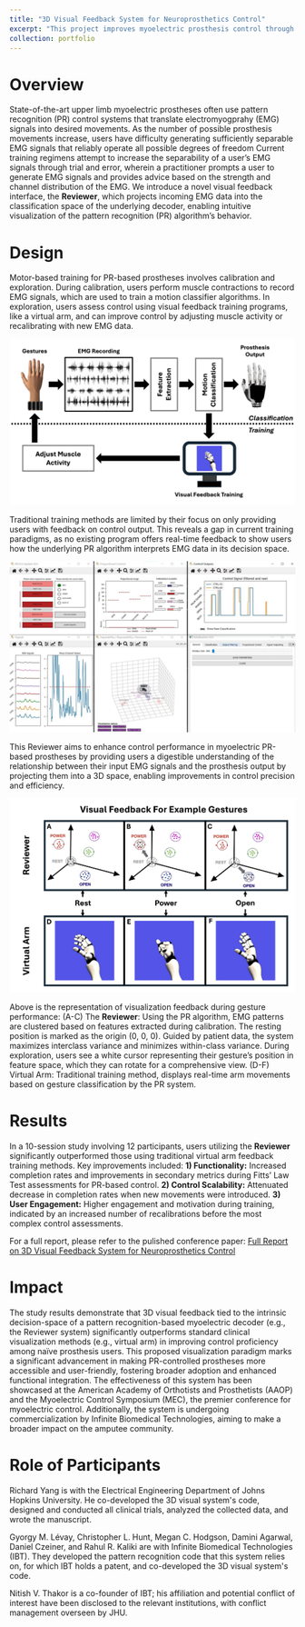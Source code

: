 ```yaml
---
title: "3D Visual Feedback System for Neuroprosthetics Control"
excerpt: "This project improves myoelectric prosthesis control through a novel 3D visual feedback system called **Reviewer**, which allows users to visualize their EMG signals in real-time. This system helps users understand how their muscle activity influences the machine learning algorithms underlying control. By providing intuitive visual feedback, it mitigates challenges such as steep learning curves and misclassifications, enabling users to produce clearer, more consistent signals and ultimately enhancing the usability of neuroprosthetics. <br/><img src='/images/3D_System.png'>"
collection: portfolio
---
```


Overview
======
State-of-the-art upper limb myoelectric prostheses often use pattern recognition (PR) control systems that translate electromyogprahy (EMG) signals into desired movements. As the number of possible prosthesis movements increase, users have difficulty generating sufficiently separable EMG signals that reliably operate all possible degrees of freedom Current training regimens attempt to increase the separability of a user’s EMG signals through trial and error, wherein a practitioner prompts a user to generate EMG signals and provides advice based on the strength and channel distribution of the EMG. We introduce a novel visual feedback interface, the **Reviewer**, which projects incoming EMG data into the classification space of the underlying decoder, enabling intuitive visualization of the pattern recognition (PR) algorithm’s behavior.


Design
======
Motor-based training for PR-based prostheses involves calibration and exploration. During calibration, users perform muscle contractions to record EMG signals, which are used to train a motion classifier algorithms. In exploration, users assess control using visual feedback training programs, like a virtual arm, and can improve control by adjusting muscle activity or recalibrating with new EMG data.

![Illustration of motor based training](/images/Demo.png)

Traditional training methods are limited by their focus on only providing users with feedback on control output. This reveals a gap in current training paradigms, as no existing program offers real-time feedback to show users how the underlying PR algorithm interprets EMG data in its decision space.

![Reviewer VS Virtual Arm](/images/3D_System_2.jpg)

This Reviewer aims to enhance control performance in myoelectric PR-based prostheses by providing users a digestible understanding of the relationship between their input EMG signals and the prosthesis output by projecting them into a 3D space, enabling improvements in control precision and efficiency.

![Reviewer VS Virtual Arm](/images/3DvsVirtual_4.png)

Above is the representation of visualization feedback during gesture performance:
(A-C) The **Reviewer**: Using the PR algorithm, EMG patterns are clustered based on features extracted during calibration. The resting position is marked as the origin (0, 0, 0). Guided by patient data, the system maximizes interclass variance and minimizes within-class variance. During exploration, users see a white cursor representing their gesture’s position in feature space, which they can rotate for a comprehensive view.
(D-F) Virtual Arm: Traditional training method, displays real-time arm movements based on gesture classification by the PR system.


Results
======
In a 10-session study involving 12 participants, users utilizing the **Reviewer** significantly outperformed those using traditional virtual arm feedback training methods. Key improvements included:
 **1) Functionality:** Increased completion rates and improvements in secondary metrics during Fitts’ Law Test assessments for PR-based control.
 **2) Control Scalability:** Attenuated decrease in completion rates when new movements were introduced.
 **3) User Engagement:** Higher engagement and motivation during training, indicated by an increased number of recalibrations before the most complex control assessments.

 For a full report, please refer to the pulished conference paper: 
<a href="/publication/MEC24_paper_52" target="_blank">Full Report on 3D Visual Feedback System for Neuroprosthetics Control</a>


Impact
======
The study results demonstrate that 3D visual feedback tied to the intrinsic decision-space of a pattern recognition-based myoelectric decoder (e.g., the Reviewer system) significantly outperforms standard clinical visualization methods (e.g., virtual arm) in improving control proficiency among naïve prosthesis users. This proposed visualization paradigm marks a significant advancement in making PR-controlled prostheses more accessible and user-friendly, fostering broader adoption and enhanced functional integration. The effectiveness of this system has been showcased at the American Academy of Orthotists and Prosthetists (AAOP) and the Myoelectric Control Symposium (MEC), the premier conference for myoelectric control. Additionally, the system is undergoing commercialization by Infinite Biomedical Technologies, aiming to make a broader impact on the amputee community.

Role of Participants
======
Richard Yang is with the Electrical Engineering Department of Johns Hopkins University. He co-developed the 3D visual system's code, designed and conducted all clinical trials, analyzed the collected data, and wrote the manuscript.

Gyorgy M. Lévay, Christopher L. Hunt, Megan C. Hodgson, Damini Agarwal, Daniel Czeiner, and Rahul R. Kaliki are with Infinite Biomedical Technologies (IBT). They developed the pattern recognition code that this system relies on, for which IBT holds a patent, and co-developed the 3D visual system's code.

Nitish V. Thakor is a co-founder of IBT; his affiliation and potential conflict of interest have been disclosed to the relevant institutions, with conflict management overseen by JHU.